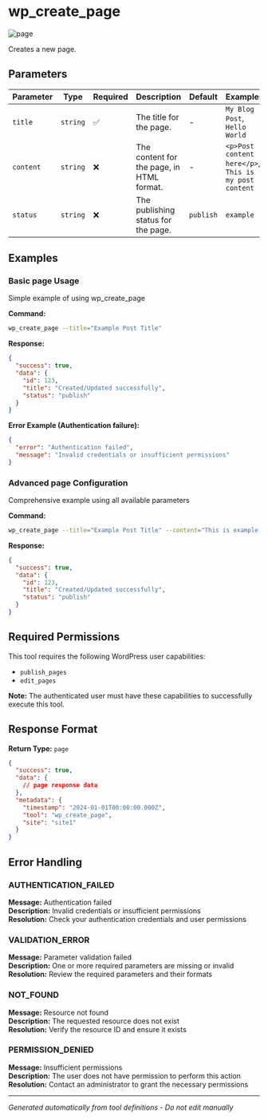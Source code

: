 # wp_create_page

![page](https://img.shields.io/badge/category-page-lightgrey)

Creates a new page.

## Parameters

| Parameter | Type     | Required | Description                               | Default   | Examples                                              |
| --------- | -------- | -------- | ----------------------------------------- | --------- | ----------------------------------------------------- |
| `title`   | `string` | ✅       | The title for the page.                   | -         | `My Blog Post`, `Hello World`                         |
| `content` | `string` | ❌       | The content for the page, in HTML format. | -         | `<p>Post content here</p>`, `This is my post content` |
| `status`  | `string` | ❌       | The publishing status for the page.       | `publish` | `example`                                             |

## Examples

### Basic page Usage

Simple example of using wp_create_page

**Command:**

```bash
wp_create_page --title="Example Post Title"
```

**Response:**

```json
{
  "success": true,
  "data": {
    "id": 123,
    "title": "Created/Updated successfully",
    "status": "publish"
  }
}
```

**Error Example (Authentication failure):**

```json
{
  "error": "Authentication failed",
  "message": "Invalid credentials or insufficient permissions"
}
```

### Advanced page Configuration

Comprehensive example using all available parameters

**Command:**

```bash
wp_create_page --title="Example Post Title" --content="This is example content for the post." --status="publish"
```

**Response:**

```json
{
  "success": true,
  "data": {
    "id": 123,
    "title": "Created/Updated successfully",
    "status": "publish"
  }
}
```

## Required Permissions

This tool requires the following WordPress user capabilities:

- `publish_pages`
- `edit_pages`

**Note:** The authenticated user must have these capabilities to successfully execute this tool.

## Response Format

**Return Type:** `page`

```json
{
  "success": true,
  "data": {
    // page response data
  },
  "metadata": {
    "timestamp": "2024-01-01T00:00:00.000Z",
    "tool": "wp_create_page",
    "site": "site1"
  }
}
```

## Error Handling

### AUTHENTICATION_FAILED

**Message:** Authentication failed  
**Description:** Invalid credentials or insufficient permissions  
**Resolution:** Check your authentication credentials and user permissions

### VALIDATION_ERROR

**Message:** Parameter validation failed  
**Description:** One or more required parameters are missing or invalid  
**Resolution:** Review the required parameters and their formats

### NOT_FOUND

**Message:** Resource not found  
**Description:** The requested resource does not exist  
**Resolution:** Verify the resource ID and ensure it exists

### PERMISSION_DENIED

**Message:** Insufficient permissions  
**Description:** The user does not have permission to perform this action  
**Resolution:** Contact an administrator to grant the necessary permissions

---

_Generated automatically from tool definitions - Do not edit manually_
